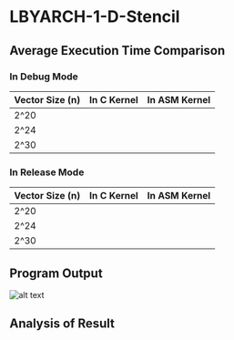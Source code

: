 # LBYARCH-1-D-Stencil
## Average Execution Time Comparison
### In Debug Mode
| Vector Size (n)  | In C Kernel  | In ASM Kernel  |
|------------------|--------------|----------------|
|       2^20       |||
|       2^24       |||
|       2^30       |||
### In Release Mode
| Vector Size (n)  | In C Kernel  | In ASM Kernel  |
|------------------|--------------|----------------|
|       2^20       |||
|       2^24       |||
|       2^30       |||
## Program Output
![alt text](https://github.com/[Nikkkkkkko]/LBYARCH-1-D-Stencil/blob/main/progOutput.png?raw=true)
## Analysis of Result
